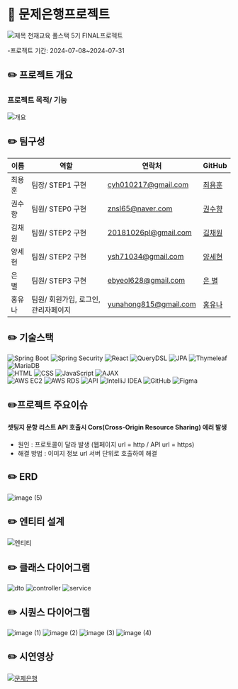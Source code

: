 # 📒 문제은행프로젝트 
![제목](https://github.com/user-attachments/assets/6ed0b36f-e492-4ba2-b2f9-898ff4c6c2d9)
천재교육 풀스택 5기 FINAL프로젝트 

-프로젝트 기간: 2024-07-08~2024-07-31

## ✏️ 프로젝트 개요
###  프로젝트 목적/ 기능

![개요](https://github.com/user-attachments/assets/d6b32a3c-ca89-4dae-9829-5d9708b2862b)


## ✏️ 팀구성

| 이름 | 역할 | 연락처 | GitHub |
|------|-----------------------|---------------|---------------|
| 최용훈 | 팀장/ STEP1 구현 | cyh010217@gmail.com | [최용훈](https://github.com/yh010217) |
| 권수향 | 팀원/ STEP0 구현 | znsl65@naver.com | [권수향](https://github.com/Suhayng) |
| 김채원 | 팀원/ STEP2 구현 | 20181026pl@gmail.com | [김채원](https://github.com/HEYWONY) |
| 양세현 | 팀원/ STEP2 구현 | ysh71034@gmail.com | [양세현](https://github.com/ysh71034) |
| 은 별 | 팀원/ STEP3 구현 | ebyeol628@gmail.com | [은 별](https://github.com/Agstarr) |
| 홍유나 | 팀원/ 회원가입, 로그인, 관리자페이지 | yunahong815@gmail.com | [홍유나](https://github.com/yuyuyu1123) |


## ✏️ 기술스택
![Spring Boot](https://img.shields.io/badge/Spring_Boot-6DB33F?style=for-the-badge&logo=spring-boot&logoColor=white)
![Spring Security](https://img.shields.io/badge/Spring_Secyrity-6DB33F?style=for-the-badge&logo=spring-security&logoColor=white)
![React](https://img.shields.io/badge/react-61DAFB?style=for-the-badge&logo=react&logoColor=white)
![QueryDSL](https://img.shields.io/badge/QueryDSL-4E7E5A?style=for-the-badge&logoColor=white)
![JPA](https://img.shields.io/badge/JPA-6DB33F?style=for-the-badge&logo=hibernate&logoColor=white)
![Thymeleaf](https://img.shields.io/badge/Thymeleaf-005F0F?style=for-the-badge&logo=thymeleaf&logoColor=white) 
![MariaDB](https://img.shields.io/badge/MariaDB-003545?style=for-the-badge&logo=mariadb&logoColor=white) <br>
![HTML](https://img.shields.io/badge/HTML5-E34F26?style=for-the-badge&logo=html5&logoColor=white)
![CSS](https://img.shields.io/badge/CSS3-1572B6?style=for-the-badge&logo=css3&logoColor=white)
![JavaScript](https://img.shields.io/badge/JavaScript-F7DF1E?style=for-the-badge&logo=javascript&logoColor=black) 
![AJAX](https://img.shields.io/badge/AJAX-0769AD?style=for-the-badge&logo=ajax&logoColor=white) <br>
![AWS EC2](https://img.shields.io/badge/AWSEC2-FF6F00?style=for-the-badge&logo=amazon-aws&logoColor=white)
![AWS RDS](https://img.shields.io/badge/AWSRDS-FF6F00?style=for-the-badge&logo=amazon-aws&logoColor=white)
![API](https://img.shields.io/badge/API-000000?style=for-the-badge&logo=api&logoColor=white)
![IntelliJ IDEA](https://img.shields.io/badge/IntelliJ_IDEA-000000?style=for-the-badge&logo=intellij-idea&logoColor=white)
![GitHub](https://img.shields.io/badge/GitHub-181717?style=for-the-badge&logo=github&logoColor=white)
![Figma](https://img.shields.io/badge/Figma-F24E1E?style=for-the-badge&logo=figma&logoColor=white)


## ✏️프로젝트 주요이슈
#### 셋팅지 문항 리스트 API 호출시 Cors(Cross-Origin Resource Sharing) 에러 발생

- 원인 :  프로토콜이 달라 발생 (웹페이지  url  =  http  / API url  = https) 
- 해결 방법 : 이미지 정보 url  서버 단위로 호출하여 해결 

##  ✏️ ERD
![image (5)](https://github.com/user-attachments/assets/36362069-5302-4555-894f-a095a2f64e48)


## ✏️ 엔티티 설계
![엔티티](https://github.com/user-attachments/assets/6fd6388b-cbc7-4951-9f47-57642d841efd)

## ✏️ 클래스 다이어그램
![dto](https://github.com/user-attachments/assets/cc862ffe-d721-4547-bc62-2e27757cfde9)
![controller](https://github.com/user-attachments/assets/3a5a3c73-c030-491e-9841-0e240c90a7ea)
![service](https://github.com/user-attachments/assets/bf1f3190-01d2-437e-8f47-dc37a32fc229)


## ✏️ 시퀀스 다이어그램
![image (1)](https://github.com/user-attachments/assets/b5cd95c7-90d2-4207-95a6-82b85937023e)
![image (2)](https://github.com/user-attachments/assets/51c4a83f-9d60-4db9-9ca1-46372e649680)
![image (3)](https://github.com/user-attachments/assets/8631af61-243a-4be2-b8e1-f91165cb84f4)
![image (4)](https://github.com/user-attachments/assets/fca93c27-6a29-4c0d-b776-b42a166aa743)


## ✏️ 시연영상
[![문제은행](https://github.com/user-attachments/assets/13b289f7-79e8-486a-b822-9c28ecf56674)](https://www.youtube.com/watch?v=e-32g30iVSI)
